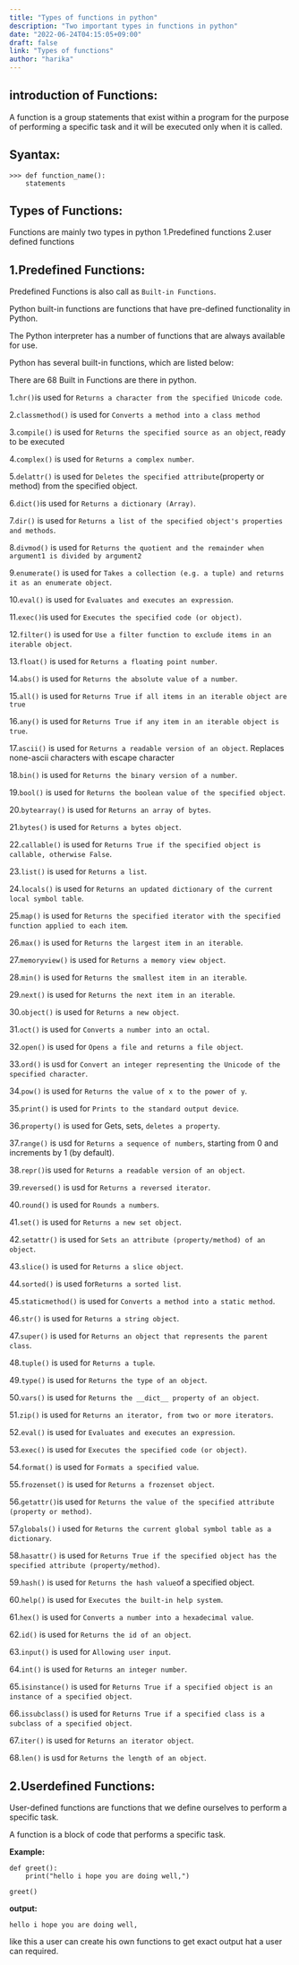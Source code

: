```yaml
---
title: "Types of functions in python"
description: "Two important types in functions in python"
date: "2022-06-24T04:15:05+09:00"
draft: false
link: "Types of functions"
author: "harika"
---
```


## introduction of Functions:
A function is a group statements that exist within a program for the purpose of performing a specific task and it will be executed only when it is called.
## Syantax:
```
>>> def function_name():
	statements
```
## Types of Functions:
Functions are mainly two types in python
1.Predefined functions
2.user defined functions

## 1.Predefined Functions:
Predefined Functions is also call as `Built-in Functions`.

Python built-in functions are functions that have pre-defined functionality in Python.

The Python interpreter has a number of functions that are always available for use.

Python has several built-in functions, which are listed below: 

There are 68 Built in Functions are there in python.

1.`chr()`is used for `Returns a character from the specified Unicode code`.

2.`classmethod()` is used for `Converts a method into a class method`

3.`compile()` is used for `Returns the specified source as an object`, ready to be executed

4.`complex()` is used for `Returns a complex number`.

5.`delattr()` is used for `Deletes the specified attribute`(property or method) from the specified object.

6.`dict()`is used for `Returns a dictionary (Array)`.

7.`dir()` is used for `Returns a list of the specified object's properties and methods`.

8.`divmod()` is used for	`Returns the quotient and the remainder when argument1 is divided by argument2`

9.`enumerate()` is used for `Takes a collection (e.g. a tuple) and returns it as an enumerate object`.

10.`eval()` is used for	`Evaluates and executes an expression`.

11.`exec()`is used for	`Executes the specified code (or object)`.

12.`filter()` is used for `Use a filter function to exclude items in an iterable object`.

13.`float()` is used for `Returns a floating point number`.

14.`abs()` is used for `Returns the absolute value of a number`.

15.`all()` is used for `Returns True if all items in an iterable object are true`

16.`any()` is used for	`Returns True if any item in an iterable object is true`.

17.`ascii()` is used for `Returns a readable version of an object`. Replaces none-ascii characters with escape character

18.`bin()` is used for	`Returns the binary version of a number`.

19.`bool()` is used for	`Returns the boolean value of the specified object`.

20.`bytearray()` is used for `Returns an array of bytes`.

21.`bytes()` is used for `Returns a bytes object`.

22.`callable()` is used for `Returns True if the specified object is callable, otherwise False`.

23.`list()` is used for `Returns a list`.

24.`locals()` is used for `Returns an updated dictionary of the current local symbol table`.

25.`map()` is used for	`Returns the specified iterator with the specified function applied to each item`.

26.`max()` is used for	`Returns the largest item in an iterable`.

27.`memoryview()` is used for `Returns a memory view object`.

28.`min()` is used for	`Returns the smallest item in an iterable`.

29.`next()` is used for `Returns the next item in an iterable`.

30.`object()` is used for	`Returns a new object`.

31.`oct()` is used for	`Converts a number into an octal`.

32.`open()` is used for `Opens a file and returns a file object`.

33.`ord()` is usd for `Convert an integer representing the Unicode of the specified character`.

34.`pow()` is used for 	`Returns the value of x to the power of y`.

35.`print()` is used for `Prints to the standard output device`.

36.`property()` is used for Gets, sets, `deletes a property`.

37.`range()` is usd for `Returns a sequence of numbers`, starting from 0 and increments by 1 (by default).

38.`repr()`is used for `Returns a readable version of an object`.

39.`reversed()` is usd for `Returns a reversed iterator`.

40.`round()` is used for `Rounds a numbers`.

41.`set()` is used for	`Returns a new set object`.

42.`setattr()` is used for `Sets an attribute (property/method) of an object`.

43.`slice()` is used for `Returns a slice object`.

44.`sorted()` is used for`Returns a sorted list`.

45.`staticmethod()` is used for	`Converts a method into a static method`.

46.`str()` is used for	`Returns a string object`.


47.`super()` is used for `Returns an object that represents the parent class`.

48.`tuple()` is used for `Returns a tuple`.

49.`type()` is used for	`Returns the type of an object`.

50.`vars()` is used for	`Returns the __dict__ property of an object`.

51.`zip()` is used for `Returns an iterator, from two or more iterators`.

52.`eval()` is used for	`Evaluates and executes an expression`.

53.`exec()` is used for	`Executes the specified code (or object)`.

54.`format()` is used for `Formats a specified value`.

55.`frozenset()` is used for `Returns a frozenset object`.

56.`getattr()`is used for `Returns the value of the specified attribute (property or method)`.

57.`globals()` i used for `Returns the current global symbol table as a dictionary`.

58.`hasattr()` is used for	`Returns True if the specified object has the specified attribute (property/method)`.

59.`hash()` is used for	`Returns the hash value`of a specified object.

60.`help()` is used for `Executes the built-in help system`.

61.`hex()` is used for	`Converts a number into a hexadecimal value`.

62.`id()` is used for `Returns the id of an object`.

63.`input()` is used for `Allowing user input`.

64.`int()` is used for	`Returns an integer number`.

65.`isinstance()` is used for `Returns True if a specified object is an instance of a specified object`.

66.`issubclass()` is used for `Returns True if a specified class is a subclass of a specified object`.

67.`iter()` is used for `Returns an iterator object`.

68.`len()` is usd for `Returns the length of an object`.


## 2.Userdefined Functions:

User-defined functions are functions that we define ourselves to perform a specific task. 

A function is a block of code that performs a specific task.

**Example:**
```
def greet():
    print("hello i hope you are doing well,")

greet()
```
**output:**
```
hello i hope you are doing well,
```
like this a user can create his own functions to get exact output hat a user can required.




